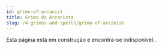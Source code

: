 ```yaml
---
id: grimo-of-arcanist
title: Grimo do Arcanista
slug: /4-grimos-and-spells/grimo-of-arcanist
---
```


Esta página está em construção e encontra-se indisponível..
